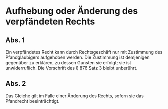 # Aufhebung oder Änderung des verpfändeten Rechts



## Abs. 1

 Ein verpfändetes Recht kann durch Rechtsgeschäft nur mit Zustimmung des Pfandgläubigers aufgehoben werden. Die Zustimmung ist demjenigen gegenüber zu erklären, zu dessen Gunsten sie erfolgt; sie ist unwiderruflich. Die Vorschrift des § 876 Satz 3 bleibt unberührt.

## Abs. 2

 Das Gleiche gilt im Falle einer Änderung des Rechts, sofern sie das Pfandrecht beeinträchtigt. 

